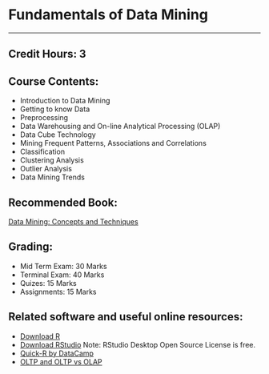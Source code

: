 # Fundamentals of Data Mining
---
## Credit Hours: 3

## Course Contents: 
-  Introduction to Data Mining
-  Getting to know Data  
-  Preprocessing  
-  Data Warehousing and On-line Analytical Processing (OLAP)
-  Data Cube Technology
-  Mining Frequent Patterns, Associations and Correlations
-  Classification
-  Clustering Analysis
-  Outlier Analysis
-  Data Mining Trends

## Recommended Book: 

[Data Mining: Concepts and Techniques](https://www.elsevier.com/books/data-mining-concepts-and-techniques/han/978-0-12-381479-1)

## Grading:
-  Mid Term Exam: 30 Marks  
-  Terminal Exam: 40 Marks  
-  Quizes:	      15 Marks  
-  Assignments:   15 Marks  




## Related software and useful online resources:

- [Download R](https://cloud.r-project.org/)
- [Download RStudio](https://www.rstudio.com/products/rstudio/download/) Note: RStudio Desktop Open Source License is free.
- [Quick-R by DataCamp](https://www.statmethods.net/index.html)
- [OLTP and OLTP vs OLAP](https://www.ibm.com/cloud/learn/oltp)
